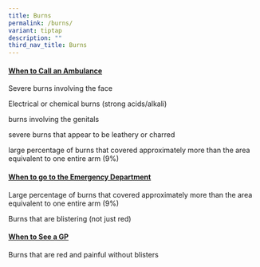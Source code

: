 ```yaml
---
title: Burns
permalink: /burns/
variant: tiptap
description: ""
third_nav_title: Burns
---
```

<h4><strong><u>When to Call an Ambulance</u></strong></h4>
<p></p>
<p>Severe burns involving the face</p>
<p></p>
<p>Electrical or chemical burns (strong acids/alkali)</p>
<p></p>
<p>burns involving the genitals</p>
<p></p>
<p>severe burns that appear to be leathery or charred</p>
<p></p>
<p>large percentage of burns that covered approximately more than the area
equivalent to one entire arm (9%)</p>
<p></p>
<h4><strong><u>When to go to the Emergency Department</u></strong></h4>
<p></p>
<p>Large percentage of burns that covered approximately more than the area
equivalent to one entire arm (9%)</p>
<p></p>
<p>Burns that are blistering (not just red)</p>
<p></p>
<h4><strong><u>When to See a GP</u></strong></h4>
<p></p>
<p>Burns that are red and painful without blisters</p>
<p></p>
